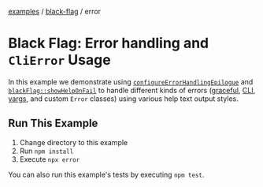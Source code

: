[examples][1] / [black-flag][2] / error

# Black Flag: Error handling and `CliError` Usage

In this example we demonstrate using [`configureErrorHandlingEpilogue`][3] and
[`blackFlag::showHelpOnFail`][4] to handle different kinds of errors
([graceful][5], [CLI][6], [yargs][7], and custom `Error` classes) using various
help text output styles.

## Run This Example

1. Change directory to this example
2. Run `npm install`
3. Execute `npx error`

You can also run this example's tests by executing `npm test`.

[1]: ../../README.md
[2]: ../README.md
[3]:
  ../../../docs/api/src/exports/type-aliases/ConfigureErrorHandlingEpilogue.md
[4]: ../../../docs/api/src/exports/util/type-aliases/Program.md#showhelponfail
[5]: ../../../docs/api/src/exports/variables/GracefulEarlyExitError.md
[6]: ../../../docs/api/src/exports/variables/CliError.md
[7]:
  https://github.com/yargs/yargs/blob/ef28c98ae14621fd484ec80b128b46e85b6bf858/lib/yerror.ts
